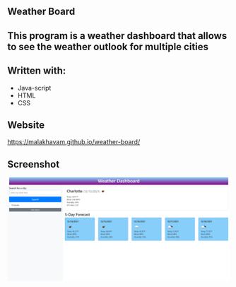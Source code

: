 ## Weather Board

## This program is a weather dashboard that allows to see the weather outlook for multiple cities
## Written with:

* Java-script
* HTML
* CSS

## Website

https://malakhavam.github.io/weather-board/

## Screenshot

![Mockup-image](assets/images/malakhavam.github.io_weather-board_.png)


